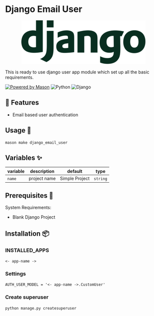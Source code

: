 # Django Email User

<div align="center">
  <img width="400" src="https://raw.githubusercontent.com/EasyFlutterApps/django_bricks/main/assets/django-logo.svg" alt="Django logo">
</div>

This is ready to use django user app module which set up all the basic requirements.

[![Powered by Mason](https://img.shields.io/endpoint?url=https%3A%2F%2Ftinyurl.com%2Fmason-badge)](https://github.com/felangel/mason) ![Python](https://img.shields.io/badge/python-3670A0?style=for-the-badge&logo=python&logoColor=ffdd54) ![Django](https://img.shields.io/badge/django-%23092E20.svg?style=for-the-badge&logo=django&logoColor=white)


## 🚀 Features

- Email based user authentication

## Usage 🚀

```
mason make django_email_user
```

## Variables ✨

| variable           | description                  | default | type      |
| ------------------ | ---------------------------- | ------- | --------- |
| `name`     | project name          | Simple Project   | `string`  |

## Prerequisites 💬

System Requirements:
- Blank Django Project

## Installation 📦

### INSTALLED_APPS

    <- app-name ->

### Settings

    AUTH_USER_MODEL = '<- app-name ->.CustomUser'

### Create superuser

    python manage.py createsuperuser
